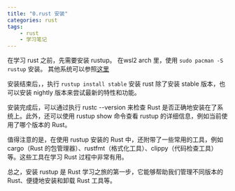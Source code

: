 ```yaml
---
title: "0.rust 安装"
categories: rust
tags:
    - rust
    - 学习笔记
---
```



在学习 rust 之前，先需要安装 rustup。
在wsl2 arch 里，使用 `sudo pacman -S rustup` 安装。
其他系统可以参照[这里](https://www.rust-lang.org/tools/install)

安装结束后，，执行 `rustup install stable` 安装 rust 除了安装 stable 版本，也可以安装 nightly 版本来尝试最新的特性和功能。

安装完成后，可以通过执行 rustc --version 来检查 Rust 是否正确地安装在了系统上。此外，还可以使用 rustup show 命令查看 rustup 的详细信息，例如当前使用了哪个版本的 Rust。

值得注意的是，在使用 rustup 安装的 Rust 中，还附带了一些常用的工具，例如 cargo（Rust 的包管理器）、rustfmt（格式化工具）、clippy（代码检查工具）等。这些工具在学习 Rust 过程中非常有用。

总之，安装 rustup 是 Rust 学习之旅的第一步，它能够帮助我们管理不同版本的 Rust、便捷地安装和卸载 Rust 工具等。